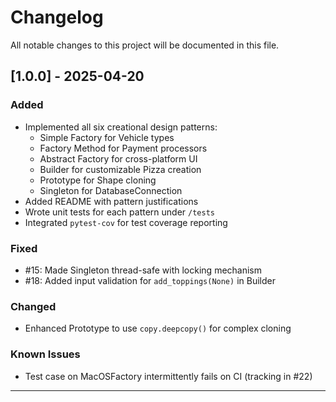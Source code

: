 # Changelog

All notable changes to this project will be documented in this file.

## [1.0.0] - 2025-04-20
### Added
- Implemented all six creational design patterns:
  - Simple Factory for Vehicle types
  - Factory Method for Payment processors
  - Abstract Factory for cross-platform UI
  - Builder for customizable Pizza creation
  - Prototype for Shape cloning
  - Singleton for DatabaseConnection
- Added README with pattern justifications
- Wrote unit tests for each pattern under `/tests`
- Integrated `pytest-cov` for test coverage reporting

### Fixed
- #15: Made Singleton thread-safe with locking mechanism
- #18: Added input validation for `add_toppings(None)` in Builder

### Changed
- Enhanced Prototype to use `copy.deepcopy()` for complex cloning

### Known Issues
- Test case on MacOSFactory intermittently fails on CI (tracking in #22)

---
